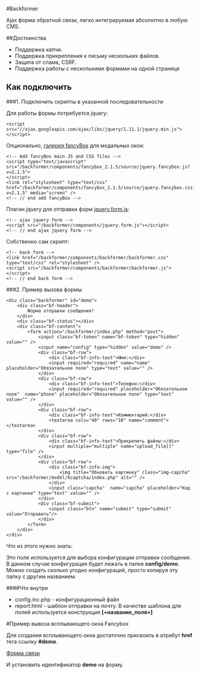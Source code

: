#Backformer

Ajax форма обратной связи, легко интегрируемая абсолютно в любую CMS.

##Достоинства
* Поддержка капчи.
* Поддержка прикрепления к письму нескольких файлов.
* Защита от спама, CSRF.
* Поддержка работы с несколькими формами на одной странице

## Как подключить

###1. Подключить скрипты в указанной последовательности

Для работы формы потребуется jquery:

    <script src="//ajax.googleapis.com/ajax/libs/jquery/1.11.1/jquery.min.js"></script>
 
Опционально, [галерея fancyBox](https://github.com/fancyapps/fancyBox) для модальных окон:

    <!-- Add fancyBox main JS and CSS files -->
    <script type="text/javascript" src="/backformer/components/fancybox_2.1.5/source/jquery.fancybox.js?v=2.1.5">
    </script>
    <link rel="stylesheet" type="text/css" href="/backformer/components/fancybox_2.1.5/source/jquery.fancybox.css?v=2.1.5" media="screen" />
    <!-- // end add fancyBox -->

Плагин jquery для отправки форм [jquery.form.js](https://github.com/malsup/form):

    <!-- ajax jquery form -->
    <script src="/backformer/components/jquery.form.js"></script>
    <!-- // end ajax jquery form -->

Собственно сам скрипт:

    <!-- back form -->
    <link href="/backformer/components/backformer/backformer.css" type="text/css" rel="stylesheet" />
    <script src="/backformer/components/backformer/backformer.js"></script>
    <!-- // end back form -->

###2. Пример вызова формы

	<div class="backformer" id="demo">
		<div class="bf-header">
			Форма отправки сообщения!
		</div>
		<div class="bf-status"></div>
		<div class="bf-content">
			<form action="/backformer/index.php" method="post">
				<input class="bf-token" name="bf-token" type="hidden" value="" /> 
				<input name="config" type="hidden" value="demo" />
				<div class="bf-row">
					<div class="bf-info-text">Имя:</div>
					<input required="required" name="name" placeholder="Обязательное поле" type="text" value="" />
				</div>
				<div class="bf-row">
					<div class="bf-info-text">Телефон:</div>
					<input required="required" placeholder="Обязательное поле"  name="phone" placeholder="Обязательное поле" type="text" value="" />
				</div>
				<div class="bf-row">
					<div class="bf-info-text">Комментарий:</div>
					<textarea cols="40" rows="10" name="comment"></textarea>
				</div>
				<div class="bf-row">
					<div class="bf-info-text">Прикрепить файлы:</div>
					<input multiple="multiple" name="upload_file[]" type="file" />
				</div>
				<div class="bf-row">
					<div class="bf-info-img"> 
						<img title="Обновить картинку" class="img-capcha" src="/backformer/model/kcaptcha/index.php" alt="" />
					</div>
					<input class="capcha"  name="capcha" placeholder="Код с картинки" type="text" value="" />
				</div>
				<div class="bf-submit">
					<input class="btn" name="submit" type="submit" value="Отправить"/>
				</div>
			</form>
		</div>
	</div>

Что из этого нужно знать:

<input name="config" type="hidden" value="demo" />

Это поле используется для выбора конфигурации отправки сообщения. В данном случае конфигурация будет лежать в папке **config/demo**. Можно создать сколько угодно конфигураций, просто копируя эту папку с другим названием. 

####Что внутри

* config.inc.php - конфигурационный файл
* report.html - шаблон отправки на почту. В качестве шаблона для полей используется конструкция **[+название_поля+]** 

#Пример вывоза всплывающего окна Fancybox

Для создания всплывающего окна достаточно присвоить в атрибут **href** тега **<a>** ссылку **#demo**. 

<a href="#demo" class="fancybox">Форма связи</a>

И установить идентификатор **demo** на форму.

<div class="backformer" id="demo">

